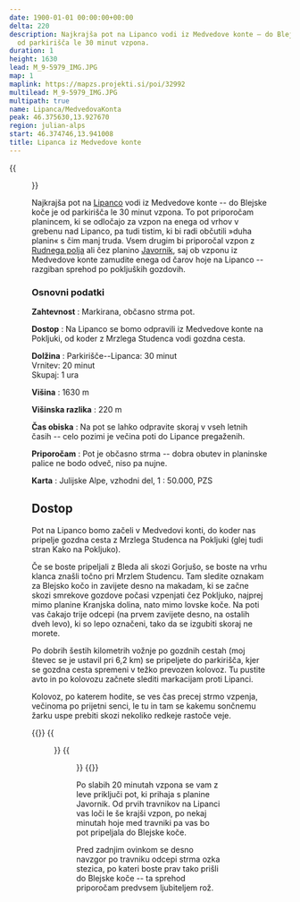 ```yaml
---
date: 1900-01-01 00:00:00+00:00
delta: 220
description: Najkrajša pot na Lipanco vodi iz Medvedove konte – do Blejske koče je
  od parkirišča le 30 minut vzpona.
duration: 1
height: 1630
lead: M_9-5979_IMG.JPG
map: 1
maplink: https://mapzs.projekti.si/poi/32992
multilead: M_9-5979_IMG.JPG
multipath: true
name: Lipanca/MedvedovaKonta
peak: 46.375630,13.927670
region: julian-alps
start: 46.374746,13.941008
title: Lipanca iz Medvedove konte
---
```

{{<figure src="M_9-5979_IMG.JPG">}}

Najkrajša pot na [Lipanco](../) vodi iz Medvedove konte -- do Blejske koče je od parkirišča le 30 minut vzpona. To pot priporočam planincem, ki se odločajo za vzpon na enega od vrhov v grebenu nad Lipanco, pa tudi tistim, ki bi radi občutili »duha planin« s čim manj truda. Vsem drugim bi priporočal vzpon z [Rudnega polja](../rudnopolje) ali čez planino [Javornik](../javornik), saj ob vzponu iz Medvedove konte zamudite enega od čarov hoje na Lipanco -- razgiban sprehod po pokljuških gozdovih.

### Osnovni podatki

**Zahtevnost**
:   Markirana, občasno strma pot.

**Dostop**
:   Na Lipanco se bomo odpravili iz Medvedove konte na Pokljuki, od koder z Mrzlega Studenca vodi gozdna cesta.

**Dolžina**
:   Parkirišče--Lipanca: 30 minut\
    Vrnitev: 20 minut\
    Skupaj: 1 ura

**Višina**
:   1630 m

**Višinska razlika**
:   220 m

**Čas obiska**
:   Na pot se lahko odpravite skoraj v vseh letnih časih -- celo pozimi je večina poti do Lipance pregaženih.

**Priporočam**
:   Pot je občasno strma -- dobra obutev in planinske palice ne bodo odveč, niso pa nujne.

**Karta**
:   Julijske Alpe, vzhodni del, 1 : 50.000, PZS

Dostop
------

Pot na Lipanco bomo začeli v Medvedovi konti, do koder nas pripelje gozdna cesta z Mrzlega Studenca na Pokljuki (glej tudi stran Kako na Pokljuko).

Če se boste pripeljali z Bleda ali skozi Gorjušo, se boste na vrhu klanca znašli točno pri Mrzlem Studencu. Tam sledite oznakam za Blejsko kočo in zavijete desno na makadam, ki se začne skozi smrekove gozdove počasi vzpenjati čez Pokljuko, najprej mimo planine Kranjska dolina, nato mimo lovske koče. Na poti vas čakajo trije odcepi (na prvem zavijete desno, na ostalih dveh levo), ki so lepo označeni, tako da se izgubiti skoraj ne morete.

Po dobrih šestih kilometrih vožnje po gozdnih cestah (moj števec se je ustavil pri 6,2 km) se pripeljete do parkirišča, kjer se gozdna cesta spremeni v težko prevozen kolovoz. Tu pustite avto in po kolovozu začnete slediti markacijam proti Lipanci.

Kolovoz, po katerem hodite, se ves čas precej strmo vzpenja, večinoma po prijetni senci, le tu in tam se kakemu sončnemu žarku uspe prebiti skozi nekoliko redkeje rastoče veje.

{{<gallery>}}
{{<figure src="M_9-5959_IMG.JPG" caption="Začetek poti">}} {{<figure src="M_9-5968_IMG.JPG" caption="Zadnji vzpon">}}
{{</gallery>}}

Po slabih 20 minutah vzpona se vam z leve priključi pot, ki prihaja s planine Javornik. Od prvih travnikov na Lipanci vas loči le še krajši vzpon, po nekaj minutah hoje med travniki pa vas bo pot pripeljala do Blejske koče.

Pred zadnjim ovinkom se desno navzgor po travniku odcepi strma ozka stezica, po kateri boste prav tako prišli do Blejske koče -- ta sprehod priporočam predvsem ljubiteljem rož.

